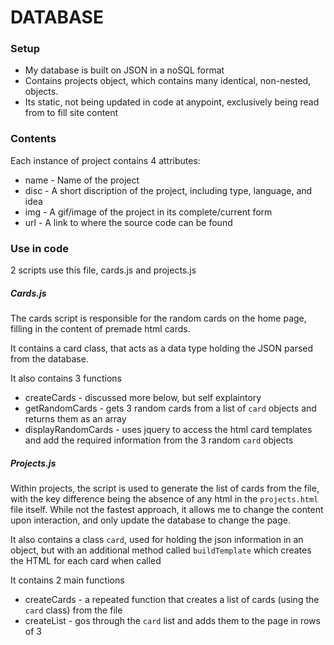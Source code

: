 # DATABASE

### Setup
- My database is built on JSON in a noSQL format
- Contains projects object, which contains many identical, non-nested, objects.
- Its static, not being updated in code at anypoint, exclusively being read from to fill site content

### Contents
Each instance of project contains 4 attributes:
- name - Name of the project
- disc - A short discription of the project, including type, language, and idea
- img - A gif/image of the project in its complete/current form
- url - A link to where the source code can be found


### Use in code
2 scripts use this file, cards.js and projects.js


##### Cards.js
The cards script is responsible for the random cards on the home page, filling in the content of premade html cards.

It contains a card class, that acts as a data type holding the JSON parsed from the database.

It also contains 3 functions

- createCards - discussed more below, but self explaintory
- getRandomCards - gets 3 random cards from a list of `card` objects and returns them as an array
- displayRandomCards - uses jquery to access the html card templates and add the required information from the 3 random `card` objects



##### Projects.js
Within projects, the script is used to generate the list of cards from the file, with the key difference being the absence of any html in the `projects.html` file itself. While not the fastest approach, it allows me to change the content upon interaction, and only update the database to change the page. 

It also contains a class `card`, used for holding the json information in an object, but with an additional method called `buildTemplate` which creates the HTML for each card when called

It contains 2 main functions
- createCards - a repeated function that creates a list of cards (using the `card` class) from the file
- createList - gos through the `card` list and adds them to the page in rows of 3

